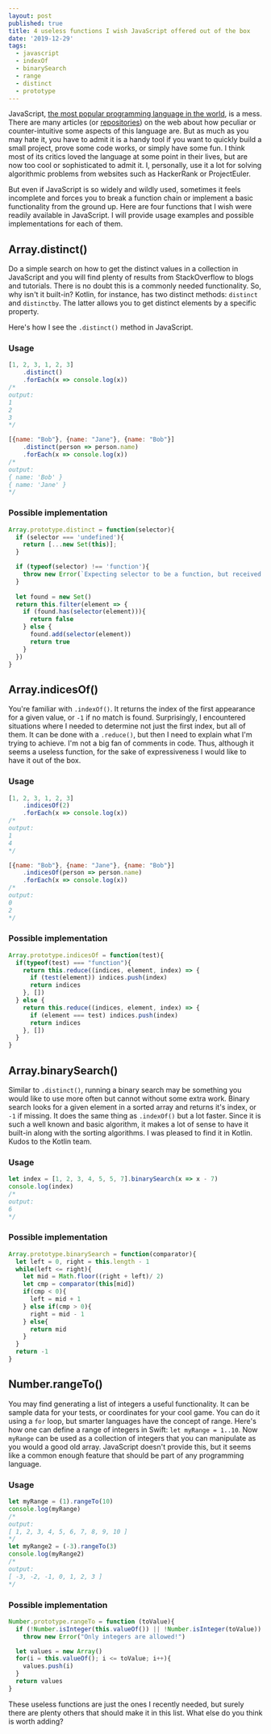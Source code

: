 ```yaml
---
layout: post
published: true
title: 4 useless functions I wish JavaScript offered out of the box
date: '2019-12-29'
tags:
  - javascript
  - indexOf
  - binarySearch
  - range
  - distinct
  - prototype
---
```


JavaScript, [the most popular programming language in the world](https://insights.stackoverflow.com/survey/2019#technology), is a mess. There are many articles (or [repositories](http://bit.ly/wtfjavascript)) on the web about how peculiar or counter-intuitive some aspects of this language are. But as much as you may hate it, you have to admit it is a handy tool if you want to quickly build a small project, prove some code works, or simply have some fun. I think most of its critics loved the language at some point in their lives, but are now too cool or sophisticated to admit it. I, personally, use it a lot for solving algorithmic problems from websites such as HackerRank or ProjectEuler.

But even if JavaScript is so widely and wildly used, sometimes it feels incomplete and forces you to break a function chain or implement a basic functionality from the ground up. Here are four functions that I wish were readily available in JavaScript. I will provide usage examples and possible implementations for each of them.


## Array.distinct()

Do a simple search on how to get the distinct values in a collection in JavaScript and you will find plenty of results from StackOverflow to blogs and tutorials. There is no doubt this is a commonly needed functionality. So, why isn't it built-in? Kotlin, for instance, has two distinct methods: `distinct` and `distinctby`. The latter allows you to get distinct elements by a specific property. 

Here's how I see the `.distinct()` method in JavaScript.

### Usage

``` javascript
[1, 2, 3, 1, 2, 3]
    .distinct()
    .forEach(x => console.log(x)) 
/*
output:
1
2
3
*/

[{name: "Bob"}, {name: "Jane"}, {name: "Bob"}]
    .distinct(person => person.name)
    .forEach(x => console.log(x)) 
/*
output:
{ name: 'Bob' }
{ name: 'Jane' }
*/

```

### Possible implementation

```javascript
Array.prototype.distinct = function(selector){
  if (selector === 'undefined'){
    return [...new Set(this)];
  }

  if (typeof(selector) !== 'function'){
    throw new Error(`Expecting selector to be a function, but received ${typeof(selector)} instead.`)
  }
  
  let found = new Set()
  return this.filter(element => {
    if (found.has(selector(element))){
      return false
    } else {
      found.add(selector(element))
      return true
    }
  })
}
```

## Array.indicesOf()

You're familiar with `.indexOf()`. It returns the index of the first appearance for a given value, or `-1` if no match is found. Surprisingly, I encountered situations where I needed to determine not just the first index, but all of them. It can be done with a `.reduce()`, but then I need to explain what I'm trying to achieve. I'm not a big fan of comments in code. Thus, although it seems a useless function, for the sake of expressiveness I would like to have it out of the box.

### Usage 
```javascript
[1, 2, 3, 1, 2, 3]
    .indicesOf(2)
    .forEach(x => console.log(x)) 
/*
output:
1
4
*/

[{name: "Bob"}, {name: "Jane"}, {name: "Bob"}]
    .indicesOf(person => person.name)
    .forEach(x => console.log(x)) 
/*
output:
0
2
*/
```

### Possible implementation

```javascript
Array.prototype.indicesOf = function(test){
  if(typeof(test) === "function"){
    return this.reduce((indices, element, index) => {
      if (test(element)) indices.push(index)
      return indices
    }, [])
  } else {
    return this.reduce((indices, element, index) => {
      if (element === test) indices.push(index)
      return indices
    }, [])
  }
}
```

## Array.binarySearch()

Similar to `.distinct()`, running a binary search may be something you would like to use more often but cannot without some extra work. Binary search looks for a given element in a sorted array and returns it's index, or `-1` if missing. It does the same thing as `.indexOf()` but a lot faster. Since it is such a well known and basic algorithm, it makes a lot of sense to have it built-in along with the sorting algorithms. I was pleased to find it in Kotlin. Kudos to the Kotlin team.

### Usage

```javascript
let index = [1, 2, 3, 4, 5, 5, 7].binarySearch(x => x - 7)
console.log(index)
/*
output:
6
*/
```

### Possible implementation

```javascript
Array.prototype.binarySearch = function(comparator){
  let left = 0, right = this.length - 1
  while(left <= right){
    let mid = Math.floor((right + left)/ 2)
    let cmp = comparator(this[mid])
    if(cmp < 0){
      left = mid + 1
    } else if(cmp > 0){
      right = mid - 1
    } else{
      return mid
    }
  }
  return -1
}
```

## Number.rangeTo()

You may find generating a list of integers a useful functionality. It can be sample data for your tests, or coordinates for your cool game. You can do it using a `for` loop, but smarter languages have the concept of range. Here's how one can define a range of integers in Swift: `let myRange = 1..10`. Now `myRange` can be used as a collection of integers that you can manipulate as you would a good old array. JavaScript doesn't provide this, but it seems like a common enough feature that should be part of any programming language.

### Usage

```javascript
let myRange = (1).rangeTo(10)
console.log(myRange)
/*
output:
[ 1, 2, 3, 4, 5, 6, 7, 8, 9, 10 ]
*/
let myRange2 = (-3).rangeTo(3)
console.log(myRange2)
/*
output:
[ -3, -2, -1, 0, 1, 2, 3 ]
*/
```

### Possible implementation
```javascript
Number.prototype.rangeTo = function (toValue){
  if (!Number.isInteger(this.valueOf()) || !Number.isInteger(toValue))
    throw new Error("Only integers are allowed!")

  let values = new Array()
  for(i = this.valueOf(); i <= toValue; i++){
    values.push(i)
  }
  return values
}
```

These useless functions are just the ones I recently needed, but surely there are plenty others that should make it in this list. What else do you think is worth adding?






